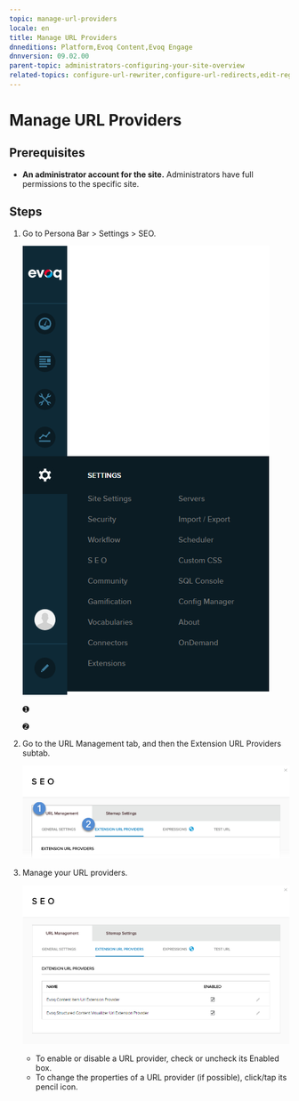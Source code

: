 ```yaml
---
topic: manage-url-providers
locale: en
title: Manage URL Providers
dnneditions: Platform,Evoq Content,Evoq Engage
dnnversion: 09.02.00
parent-topic: administrators-configuring-your-site-overview
related-topics: configure-url-rewriter,configure-url-redirects,edit-regex-for-url-management,test-url-generation
---
```


# Manage URL Providers

## Prerequisites

*   **An administrator account for the site.** Administrators have full permissions to the specific site.

## Steps

1.  Go to Persona Bar \> Settings \> SEO.
    
    ![Persona Bar > Settings > SEO](/images/scr-pbar-host-Settings-E91.png)
    
    ➊
    
    ➋
    
2.  Go to the URL Management tab, and then the Extension URL Providers subtab.
    
    ![URL Management > Extension URL Providers](/images/scr-pbtabs-host-Settings-SEO-URLManagement-ExtensionURLProviders-E91.png)
    
3.  Manage your URL providers.
    
      
    
    ![URL Management > Extension URL Providers](/images/scr-SEO-URLManagement-ExtensionURLProviders.png)
    
      
    
    *   To enable or disable a URL provider, check or uncheck its Enabled box.
    *   To change the properties of a URL provider (if possible), click/tap its pencil icon.